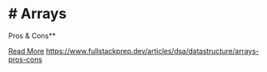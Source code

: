 # # Arrays

Pros & Cons**

[Read More](https://www.fullstackprep.dev/articles/dsa/datastructure/arrays-pros-cons) https://www.fullstackprep.dev/articles/dsa/datastructure/arrays-pros-cons